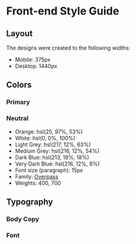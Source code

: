 # Front-end Style Guide

## Layout

The designs were created to the following widths:

- Mobile: 375px
- Desktop: 1440px

## Colors

### Primary


### Neutral

- Orange: hsl(25, 97%, 53%)
- White: hsl(0, 0%, 100%)
- Light Grey: hsl(217, 12%, 63%)
- Medium Grey: hsl(216, 12%, 54%)
- Dark Blue: hsl(213, 19%, 18%)
- Very Dark Blue: hsl(216, 12%, 8%)
- Font size (paragraph): 15px
- Family: [Overpass](https://fonts.google.com/specimen/Overpass)
- Weights: 400, 700

## Typography

### Body Copy


### Font

